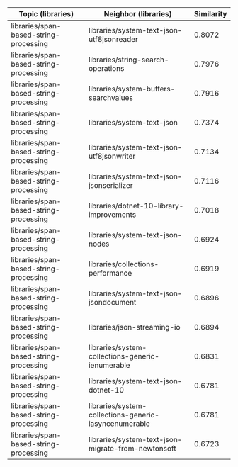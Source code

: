 | Topic (libraries) | Neighbor (libraries) | Similarity |
|-------------|-------------------|------------|
| libraries/span-based-string-processing | libraries/system-text-json-utf8jsonreader | 0.8072 |
| libraries/span-based-string-processing | libraries/string-search-operations | 0.7976 |
| libraries/span-based-string-processing | libraries/system-buffers-searchvalues | 0.7916 |
| libraries/span-based-string-processing | libraries/system-text-json | 0.7374 |
| libraries/span-based-string-processing | libraries/system-text-json-utf8jsonwriter | 0.7134 |
| libraries/span-based-string-processing | libraries/system-text-json-jsonserializer | 0.7116 |
| libraries/span-based-string-processing | libraries/dotnet-10-library-improvements | 0.7018 |
| libraries/span-based-string-processing | libraries/system-text-json-nodes | 0.6924 |
| libraries/span-based-string-processing | libraries/collections-performance | 0.6919 |
| libraries/span-based-string-processing | libraries/system-text-json-jsondocument | 0.6896 |
| libraries/span-based-string-processing | libraries/json-streaming-io | 0.6894 |
| libraries/span-based-string-processing | libraries/system-collections-generic-ienumerable | 0.6831 |
| libraries/span-based-string-processing | libraries/system-text-json-dotnet-10 | 0.6781 |
| libraries/span-based-string-processing | libraries/system-collections-generic-iasyncenumerable | 0.6781 |
| libraries/span-based-string-processing | libraries/system-text-json-migrate-from-newtonsoft | 0.6723 |
